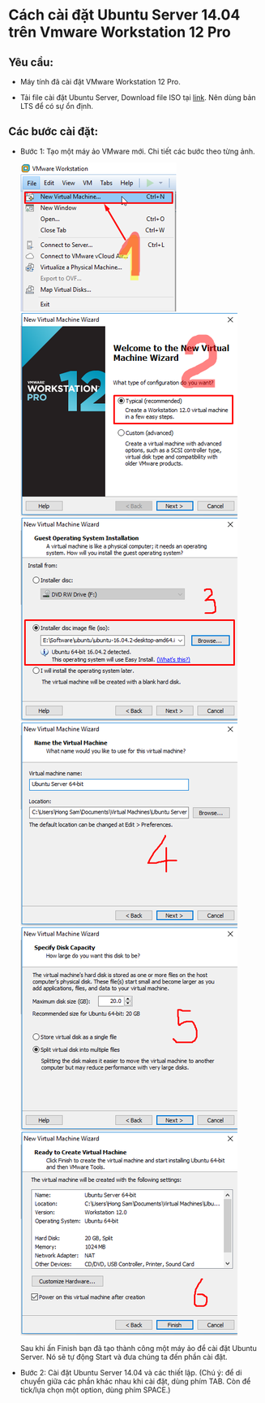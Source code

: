 # Cách cài đặt Ubuntu Server 14.04 trên Vmware Workstation 12 Pro

## Yêu cầu:

- Máy tính đã cài đặt VMware Workstation 12 Pro.

- Tải file cài đặt Ubuntu Server, Download file ISO tại [link](http://releases.ubuntu.com/trusty/). Nên dùng bản LTS để có sự ổn định.

## Các bước cài đặt:

- Bước 1: Tạo một máy ảo VMware mới. Chi tiết các bước theo từng ảnh.

    <img src="./Picture/1.png" />

    <img src="./Picture/2.png" />

    <img src="./Picture/3.png" />

    <img src="./Picture/4.png" />

    <img src="./Picture/5.png" />

    <img src="./Picture/6.png" />

    Sau khi ấn Finish bạn đã tạo thành công một máy ảo để cài đặt Ubuntu Server. Nó sẽ tự động Start và đưa chúng ta đến phần cài đặt.

- Bước 2: Cài đặt Ubuntu Server 14.04 và các thiết lập. (Chú ý: để di chuyển giữa các phần khác nhau khi cài đặt, dùng phím TAB. Còn để tick/lựa chọn một option, dùng phím SPACE.)

    
